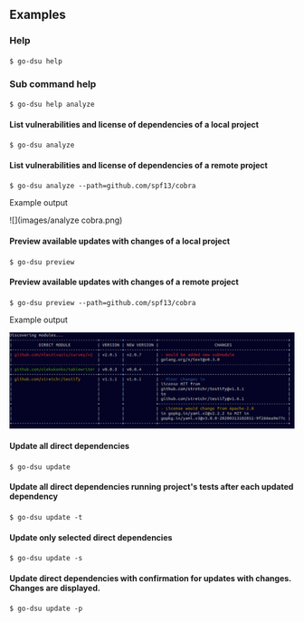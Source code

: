## Examples

### Help

`$ go-dsu help`

### Sub command help

`$ go-dsu help analyze`

#### List vulnerabilities and license of dependencies of a local project
`$ go-dsu analyze`

#### List vulnerabilities and license of dependencies of a remote project

`$ go-dsu analyze --path=github.com/spf13/cobra`

Example output 

![](images/analyze cobra.png)

#### Preview available updates with changes of a local project

`$ go-dsu preview`

#### Preview available updates with changes of a remote project

`$ go-dsu preview --path=github.com/spf13/cobra`

Example output

![](images/preview.png)

#### Update all direct dependencies

`$ go-dsu update`

#### Update all direct dependencies running project's tests after each updated dependency

`$ go-dsu update -t`

#### Update only selected direct dependencies

`$ go-dsu update -s`

#### Update direct dependencies with confirmation for updates with changes. Changes are displayed. 

`$ go-dsu update -p`